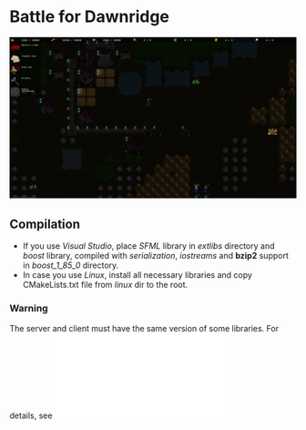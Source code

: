 # Battle for Dawnridge
![](docs/screenshot.jpg)
## Compilation
* If you use _Visual Studio_, place *SFML* library in _extlibs_ directory and *boost* library, compiled with *serialization*, *iostreams* and **bzip2** support in _boost_1_85_0_ directory.
* In case you use _Linux_, install all necessary libraries and copy CMakeLists.txt file from _linux_ dir to the root.
### Warning
The server and client must have the same version of some libraries. For details, see ![](src/main.cpp)